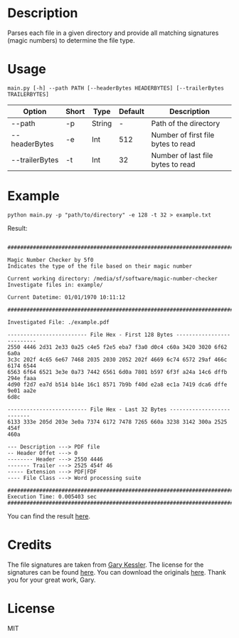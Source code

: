 # Description

Parses each file in a given directory and provide all matching signatures (magic numbers) to determine the file type.

# Usage

`main.py [-h] --path PATH [--headerBytes HEADERBYTES] [--trailerBytes TRAILERBYTES]`

| Option | Short | Type | Default | Description |
|---|---|---|---|---|
|--path | -p | String | - | Path of the directory  |
|--headerBytes | -e | Int | 512 | Number of first file bytes to read |
| --trailerBytes | -t | Int | 32 | Number of last file bytes to read |

# Example

`python main.py -p "path/to/directory" -e 128 -t 32 > example.txt`

Result:

```

################################################################################

Magic Number Checker by 5f0
Indicates the type of the file based on their magic number

Current working directory: /media/sf/software/magic-number-checker
Investigate files in: example/

Current Datetime: 01/01/1970 10:11:12

################################################################################

Investigated File: ./example.pdf

------------------------- File Hex - First 128 Bytes --------------------------
2550 4446 2d31 2e33 0a25 c4e5 f2e5 eba7 f3a0 d0c4 c60a 3420 3020 6f62 6a0a 
3c3c 202f 4c65 6e67 7468 2035 2030 2052 202f 4669 6c74 6572 29af 466c 6174 6544 
6563 6f64 6521 3e3e 0a73 7442 6561 6d0a 7801 b597 6f3f a24a 14c6 dffb 294e faaa 
4d90 f2d7 ea7d b514 b14e 16c1 8571 7b9b f40d e2a8 ec1a 7419 dca6 dffe 9e01 aa2e 
6d8c 

------------------------- File Hex - Last 32 Bytes --------------------------
6133 333e 205d 203e 3e0a 7374 6172 7478 7265 660a 3238 3142 300a 2525 454f 
460a 

--- Description ---> PDF file
-- Header Offet ---> 0
-------- Header ---> 2550 4446
------- Trailer ---> 2525 454f 46
----- Extension ---> PDF|FDF
---- File Class ---> Word processing suite

################################################################################
Execution Time: 0.005403 sec
################################################################################
```
You can find the  result [here](./example/example.txt).

# Credits

The file signatures are taken from [Gary Kessler](https://www.garykessler.net/library/file_sigs.html). The license for the signatures can be found [here](./data/GKA_software_license.pdf). You can download the originals [here](https://www.garykessler.net/software/index.html#filesigs). Thank you for your great work, Gary.

# License

MIT